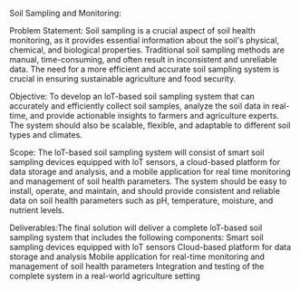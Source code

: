 Soil Sampling and Monitoring: 

Problem Statement: Soil sampling is a crucial aspect of soil health monitoring, as it provides essential information about the soil's physical, chemical, and biological properties. Traditional soil sampling methods are manual, time-consuming, and often result in inconsistent and unreliable data. The need for a more efficient and accurate soil sampling system is crucial in ensuring sustainable agriculture and food security.

Objective: To develop an loT-based soil sampling system that can accurately and efficiently collect soil samples, analyze the soil data in real-time, and provide actionable insights to farmers and agriculture experts. The system should also be scalable, flexible, and adaptable to different soil types and climates.

Scope: The loT-based soil sampling system will consist of smart soil sampling devices equipped with loT sensors, a cloud-based platform for data storage and analysis, and a mobile application for real time monitoring and management of soil health parameters. The system should be easy to install, operate, and maintain, and should provide consistent and reliable data on soil health parameters such as pH, temperature, moisture, and nutrient levels.

Deliverables:The final solution will deliver a complete loT-based soil sampling system that includes the following components:
Smart soil sampling devices equipped with loT sensors
Cloud-based platform for data storage and analysis
Mobile application for real-time monitoring and management of soil health parameters
Integration and testing of the complete system in a real-world agriculture setting 
